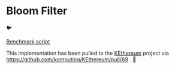 # Bloom Filter

:bird:

[Benchmark script](https://github.com/ackintosh/bloom-filter-kotlin/blob/master/src/main/kotlin/com/github/ackintosh/bloomfilter/Benchmark.kt)

This implementation has been pulled to the [KEthereum](https://github.com/komputing/KEthereum/) project via https://github.com/komputing/KEthereum/pull/69 . :tada:

